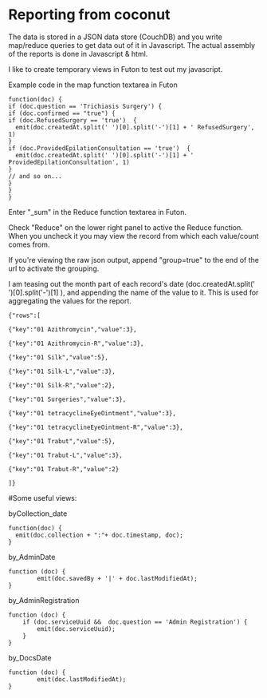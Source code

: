 # Reporting from coconut

The data is stored in a JSON data store (CouchDB) and you write map/reduce queries to get data out of it in Javascript.
The actual assembly of the reports is done in Javascript & html.

I like to create temporary views in Futon to test out my javascript.

Example code in the map function textarea in Futon

    function(doc) {
    if (doc.question == 'Trichiasis Surgery') {
    if (doc.confirmed == "true") {
    if (doc.RefusedSurgery == 'true')  {
      emit(doc.createdAt.split(' ')[0].split('-')[1] + ' RefusedSurgery', 1)
    }
    if (doc.ProvidedEpilationConsultation == 'true')  {
      emit(doc.createdAt.split(' ')[0].split('-')[1] + ' ProvidedEpilationConsultation', 1)
    }
    // and so on...
    }
    }
    }

Enter "_sum" in the Reduce function textarea in Futon.

Check "Reduce" on the lower right panel to active the Reduce function. When you uncheck it you may view the record from
which each value/count comes from.

If you're viewing the raw json output, append "group=true" to the end of the url to activate the grouping.

I am teasing out the month part of each record's date (doc.createdAt.split(' ')[0].split('-')[1] ), and appending the name
of the value to it. This is used for aggregating the values for the report.

    {"rows":[

    {"key":"01 Azithromycin","value":3},

    {"key":"01 Azithromycin-R","value":3},

    {"key":"01 Silk","value":5},

    {"key":"01 Silk-L","value":3},

    {"key":"01 Silk-R","value":2},

    {"key":"01 Surgeries","value":3},

    {"key":"01 tetracyclineEyeOintment","value":3},

    {"key":"01 tetracyclineEyeOintment-R","value":3},

    {"key":"01 Trabut","value":5},

    {"key":"01 Trabut-L","value":3},

    {"key":"01 Trabut-R","value":2}

    ]}

#Some useful views:

byCollection_date

    function(doc) {
      emit(doc.collection + ":"+ doc.timestamp, doc);
    }

by_AdminDate

    function (doc) {
            emit(doc.savedBy + '|' + doc.lastModifiedAt);
    }

by_AdminRegistration

    function (doc) {
        if (doc.serviceUuid &&  doc.question == 'Admin Registration') {
            emit(doc.serviceUuid);
        }
    }

by_DocsDate

    function (doc) {
            emit(doc.lastModifiedAt);
    }
